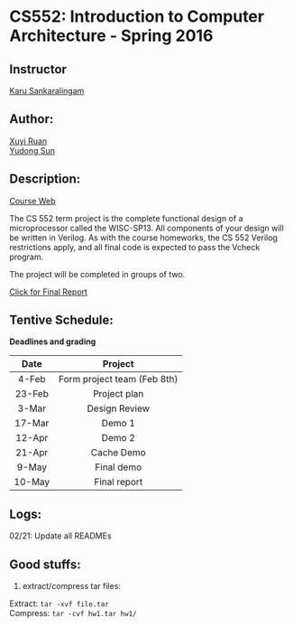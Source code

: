 # CS552: Introduction to Computer Architecture - Spring 2016

## Instructor
[Karu Sankaralingam](http://pages.cs.wisc.edu/~karu/wiki/)

## Author: 
[Xuyi Ruan](https://github.com/ruanxuyi)  
[Yudong Sun](https://github.com/Suncuss)


## Description:

[Course Web](http://pages.cs.wisc.edu/~karu/courses/cs552/spring2016//wiki/index.php)

The CS 552 term project is the complete functional design of a microprocessor called the WISC-SP13. All components of your design will be written in Verilog. As with the course homeworks, the CS 552 Verilog restrictions apply, and all final code is expected to pass the Vcheck program.

The project will be completed in groups of two.  

[Click for Final Report](552FinalReport.v3.pdf)

## Tentive Schedule: 

**Deadlines and grading**  

|Date|  Project|
|:---:|:----:|
|4-Feb| Form project team (Feb 8th)|
|23-Feb|    Project plan|
|3-Mar| Design Review|
|17-Mar|    Demo 1|
|12-Apr|    Demo 2|
|21-Apr|    Cache Demo|
|9-May| Final demo|
|10-May|    Final report|


## Logs: 

02/21: Update all READMEs  


## Good stuffs: 

1. extract/compress tar files:   

Extract: `tar -xvf file.tar`  
Compress: `tar -cvf hw1.tar hw1/`  


